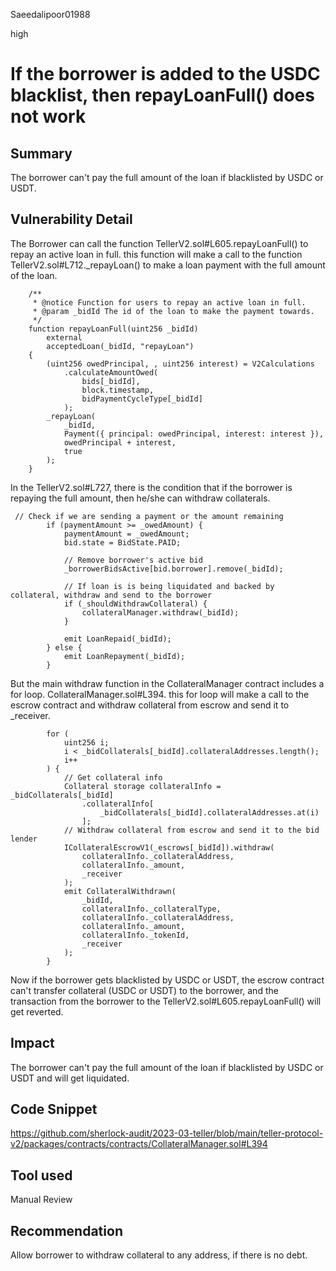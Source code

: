 Saeedalipoor01988

high

# If the borrower is added to the USDC blacklist, then repayLoanFull() does not work

## Summary
The borrower can't pay the full amount of the loan if blacklisted by USDC or USDT.

## Vulnerability Detail
The Borrower can call the function TellerV2.sol#L605.repayLoanFull() to repay an active loan in full. this function will make a call to the function TellerV2.sol#L712._repayLoan() to make a loan payment with the full amount of the loan.

```solidity
    /**
     * @notice Function for users to repay an active loan in full.
     * @param _bidId The id of the loan to make the payment towards.
     */
    function repayLoanFull(uint256 _bidId)
        external
        acceptedLoan(_bidId, "repayLoan")
    {
        (uint256 owedPrincipal, , uint256 interest) = V2Calculations
            .calculateAmountOwed(
                bids[_bidId],
                block.timestamp,
                bidPaymentCycleType[_bidId]
            );
        _repayLoan(
            _bidId,
            Payment({ principal: owedPrincipal, interest: interest }),
            owedPrincipal + interest,
            true
        );
    }
```
In the TellerV2.sol#L727, there is the condition that if the borrower is repaying the full amount, then he/she can withdraw collaterals.

```solidity
 // Check if we are sending a payment or the amount remaining
        if (paymentAmount >= _owedAmount) {
            paymentAmount = _owedAmount;
            bid.state = BidState.PAID;

            // Remove borrower's active bid
            _borrowerBidsActive[bid.borrower].remove(_bidId);

            // If loan is is being liquidated and backed by collateral, withdraw and send to the borrower
            if (_shouldWithdrawCollateral) {
                collateralManager.withdraw(_bidId);
            }

            emit LoanRepaid(_bidId);
        } else {
            emit LoanRepayment(_bidId);
        }
```
But the main withdraw function in the CollateralManager contract includes a for loop. CollateralManager.sol#L394. this for loop will make a call to the escrow contract and withdraw collateral from escrow and send it to _receiver.

```solidity
        for (
            uint256 i;
            i < _bidCollaterals[_bidId].collateralAddresses.length();
            i++
        ) {
            // Get collateral info
            Collateral storage collateralInfo = _bidCollaterals[_bidId]
                .collateralInfo[
                    _bidCollaterals[_bidId].collateralAddresses.at(i)
                ];
            // Withdraw collateral from escrow and send it to the bid lender
            ICollateralEscrowV1(_escrows[_bidId]).withdraw(
                collateralInfo._collateralAddress,
                collateralInfo._amount,
                _receiver
            );
            emit CollateralWithdrawn(
                _bidId,
                collateralInfo._collateralType,
                collateralInfo._collateralAddress,
                collateralInfo._amount,
                collateralInfo._tokenId,
                _receiver
            );
        }
```
Now if the borrower gets blacklisted by USDC or USDT, the escrow contract can't transfer collateral (USDC or USDT) to the borrower, and the transaction from the borrower to the TellerV2.sol#L605.repayLoanFull() will get reverted.

## Impact
The borrower can't pay the full amount of the loan if blacklisted by USDC or USDT and will get liquidated.

## Code Snippet
https://github.com/sherlock-audit/2023-03-teller/blob/main/teller-protocol-v2/packages/contracts/contracts/CollateralManager.sol#L394

## Tool used
Manual Review

## Recommendation
Allow borrower to withdraw collateral to any address, if there is no debt.